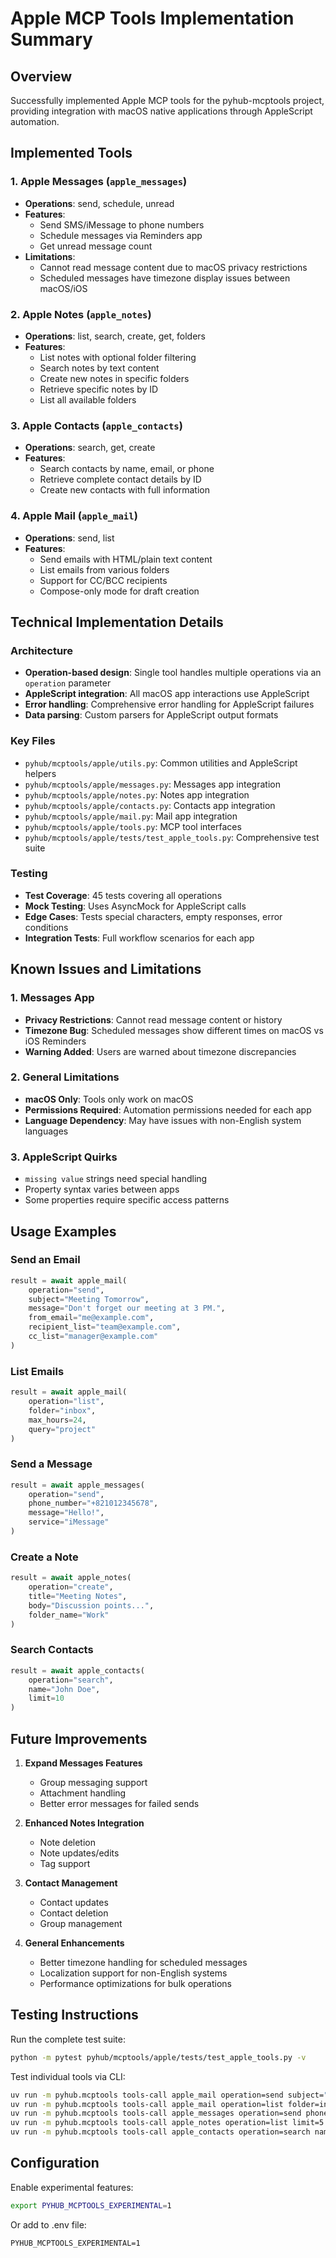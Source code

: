 # Apple MCP Tools Implementation Summary

## Overview

Successfully implemented Apple MCP tools for the pyhub-mcptools project, providing integration with macOS native applications through AppleScript automation.

## Implemented Tools

### 1. Apple Messages (`apple_messages`)
- **Operations**: send, schedule, unread
- **Features**:
  - Send SMS/iMessage to phone numbers
  - Schedule messages via Reminders app
  - Get unread message count
- **Limitations**:
  - Cannot read message content due to macOS privacy restrictions
  - Scheduled messages have timezone display issues between macOS/iOS

### 2. Apple Notes (`apple_notes`)
- **Operations**: list, search, create, get, folders
- **Features**:
  - List notes with optional folder filtering
  - Search notes by text content
  - Create new notes in specific folders
  - Retrieve specific notes by ID
  - List all available folders

### 3. Apple Contacts (`apple_contacts`)
- **Operations**: search, get, create
- **Features**:
  - Search contacts by name, email, or phone
  - Retrieve complete contact details by ID
  - Create new contacts with full information

### 4. Apple Mail (`apple_mail`)
- **Operations**: send, list
- **Features**:
  - Send emails with HTML/plain text content
  - List emails from various folders
  - Support for CC/BCC recipients
  - Compose-only mode for draft creation

## Technical Implementation Details

### Architecture
- **Operation-based design**: Single tool handles multiple operations via an `operation` parameter
- **AppleScript integration**: All macOS app interactions use AppleScript
- **Error handling**: Comprehensive error handling for AppleScript failures
- **Data parsing**: Custom parsers for AppleScript output formats

### Key Files
- `pyhub/mcptools/apple/utils.py`: Common utilities and AppleScript helpers
- `pyhub/mcptools/apple/messages.py`: Messages app integration
- `pyhub/mcptools/apple/notes.py`: Notes app integration
- `pyhub/mcptools/apple/contacts.py`: Contacts app integration
- `pyhub/mcptools/apple/mail.py`: Mail app integration
- `pyhub/mcptools/apple/tools.py`: MCP tool interfaces
- `pyhub/mcptools/apple/tests/test_apple_tools.py`: Comprehensive test suite

### Testing
- **Test Coverage**: 45 tests covering all operations
- **Mock Testing**: Uses AsyncMock for AppleScript calls
- **Edge Cases**: Tests special characters, empty responses, error conditions
- **Integration Tests**: Full workflow scenarios for each app

## Known Issues and Limitations

### 1. Messages App
- **Privacy Restrictions**: Cannot read message content or history
- **Timezone Bug**: Scheduled messages show different times on macOS vs iOS Reminders
- **Warning Added**: Users are warned about timezone discrepancies

### 2. General Limitations
- **macOS Only**: Tools only work on macOS
- **Permissions Required**: Automation permissions needed for each app
- **Language Dependency**: May have issues with non-English system languages

### 3. AppleScript Quirks
- `missing value` strings need special handling
- Property syntax varies between apps
- Some properties require specific access patterns

## Usage Examples

### Send an Email
```python
result = await apple_mail(
    operation="send",
    subject="Meeting Tomorrow",
    message="Don't forget our meeting at 3 PM.",
    from_email="me@example.com",
    recipient_list="team@example.com",
    cc_list="manager@example.com"
)
```

### List Emails
```python
result = await apple_mail(
    operation="list",
    folder="inbox",
    max_hours=24,
    query="project"
)
```

### Send a Message
```python
result = await apple_messages(
    operation="send",
    phone_number="+821012345678",
    message="Hello!",
    service="iMessage"
)
```

### Create a Note
```python
result = await apple_notes(
    operation="create",
    title="Meeting Notes",
    body="Discussion points...",
    folder_name="Work"
)
```

### Search Contacts
```python
result = await apple_contacts(
    operation="search",
    name="John Doe",
    limit=10
)
```

## Future Improvements

1. **Expand Messages Features**
   - Group messaging support
   - Attachment handling
   - Better error messages for failed sends

2. **Enhanced Notes Integration**
   - Note deletion
   - Note updates/edits
   - Tag support

3. **Contact Management**
   - Contact updates
   - Contact deletion
   - Group management

4. **General Enhancements**
   - Better timezone handling for scheduled messages
   - Localization support for non-English systems
   - Performance optimizations for bulk operations

## Testing Instructions

Run the complete test suite:
```bash
python -m pytest pyhub/mcptools/apple/tests/test_apple_tools.py -v
```

Test individual tools via CLI:
```bash
uv run -m pyhub.mcptools tools-call apple_mail operation=send subject="Test" message="Test email" from_email="me@example.com" recipient_list="you@example.com"
uv run -m pyhub.mcptools tools-call apple_mail operation=list folder=inbox max_hours=24
uv run -m pyhub.mcptools tools-call apple_messages operation=send phone_number="+821012345678" message="Test"
uv run -m pyhub.mcptools tools-call apple_notes operation=list limit=5
uv run -m pyhub.mcptools tools-call apple_contacts operation=search name="John"
```

## Configuration

Enable experimental features:
```bash
export PYHUB_MCPTOOLS_EXPERIMENTAL=1
```

Or add to .env file:
```
PYHUB_MCPTOOLS_EXPERIMENTAL=1
```